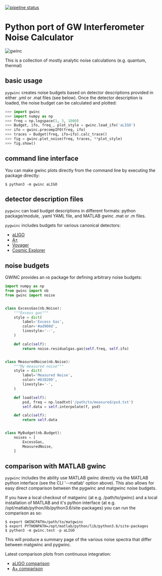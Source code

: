 [![pipeline status](https://git.ligo.org/gwinc/pygwinc/badges/master/pipeline.svg)](https://git.ligo.org/gwinc/pygwinc/commits/master)

# Python port of GW Interferometer Noise Calculator

![gwinc](https://gwinc.docs.ligo.org/pygwinc/aLIGO.png)

This is a collection of mostly analytic noise calculations (e.g. quantum, thermal)


## basic usage

`pygwinc` creates noise budgets based on detector descriptions
provided in either .yml or .mat files (see below).  Once the detector
description is loaded, the noise budget can be calculated and plotted:
```python
>>> import gwinc
>>> import numpy as np
>>> freq = np.logspace(1, 3, 1000)
>>> Budget, ifo, freq_, plot_style = gwinc.load_ifo('aLIGO')
>>> ifo = gwinc.precompIFO(freq, ifo)
>>> traces = Budget(freq, ifo=ifo).calc_trace()
>>> fig = gwinc.plot_noise(freq, traces, **plot_style)
>>> fig.show()
```


## command line interface

You can make gwinc plots directly from the command line by executing
the package directly:
```shell
$ python3 -m gwinc aLIGO
```


## detector description files

`pygwinc` can load budget descriptions in different formats: python
package/module, .yaml YAML file, and MATLAB gwinc .mat or .m files.

`pygwinc` includes budgets for various canonical detectors:

* [aLIGO](https://git.ligo.org/gwinc/pygwinc/blob/master/gwinc/ifo/aLIGO)
* [A+](https://git.ligo.org/gwinc/pygwinc/blob/master/gwinc/ifo/Aplus)
* [Voyager](https://git.ligo.org/gwinc/pygwinc/blob/master/gwinc/ifo/Voyager)
* [Cosmic Explorer](https://git.ligo.org/gwinc/pygwinc/blob/master/gwinc/ifo/CE)


## noise budgets


GWINC provides an `nb` package for defining arbitrary noise budgets:

```python
import numpy as np
from gwinc import nb
from gwinc import noise


class ExcessGas(nb.Noise):
    """Excess gas"""
    style = dict(
        label='Excess Gas',
        color='#ad900d',
        linestyle='--',
    )

    def calc(self):
        return noise.residualgas.gas(self.freq, self.ifo)


class MeasuredNoise(nb.Noise):
    """My measured noise"""
    style = dict(
        label='Measured Noise',
        color='#838209',
        linestyle='-',
    )

    def load(self):
        psd, freq = np.loadtxt('/path/to/measured/psd.txt')
        self.data = self.interpolate(f, psd)

    def calc(self):
        return self.data


class MyBudget(nb.Budget):
    noises = [
        ExcessGas,
        MeasuredNoise,
    ]
```


## comparison with MATLAB gwinc

`pygwinc` includes the ability use MATLAB gwinc directly via the
MATLAB python interface (see the CLI '--matlab' option above).  This
also allows for easy direct comparison between the pygwinc and
matgwinc noise budgets.

If you have a local checkout of matgwinc (at e.g. /path/to/gwinc) and
a local installation of MATLAB and it's python interface (at
e.g. /opt/matlab/python/lib/python3.6/site-packages) you can run the
comparison as so:
```shell
$ export GWINCPATH=/path/to/matgwinc
$ export PYTHONPATH=/opt/matlab/python/lib/python3.6/site-packages
$ python3 -m gwinc.test -p aLIGO
```
This will produce a summary page of the various noise spectra that
differ between matgwinc and pygwinc.

Latest comparison plots from continuous integration:

* [aLIGO comparison](https://gwinc.docs.ligo.org/pygwinc/aLIGO_test.png)
* [A+ comparison](https://gwinc.docs.ligo.org/pygwinc/A+_test.png)
